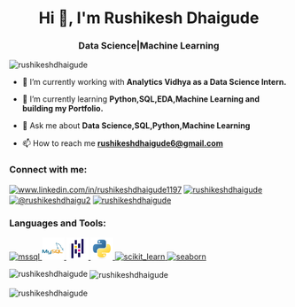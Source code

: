<h1 align="center">Hi 👋, I'm Rushikesh Dhaigude</h1>
<h3 align="center">Data Science|Machine Learning</h3>

<p align="left"> <img src="https://komarev.com/ghpvc/?username=rushikeshdhaigude&label=Profile%20views&color=0e75b6&style=flat" alt="rushikeshdhaigude" /> </p>

- 🔭 I’m currently working with **Analytics Vidhya as a Data Science Intern.**

- 🌱 I’m currently learning **Python,SQL,EDA,Machine Learning and building my Portfolio.**

- 💬 Ask me about **Data Science,SQL,Python,Machine Learning**

- 📫 How to reach me **rushikeshdhaigude6@gmail.com**

<h3 align="left">Connect with me:</h3>
<p align="left">
<a href="https://linkedin.com/in/www.linkedin.com/in/rushikeshdhaigude1197" target="blank"><img align="center" src="https://raw.githubusercontent.com/rahuldkjain/github-profile-readme-generator/master/src/images/icons/Social/linked-in-alt.svg" alt="www.linkedin.com/in/rushikeshdhaigude1197" height="30" width="40" /></a>
<a href="https://kaggle.com/rushikeshdhaigude" target="blank"><img align="center" src="https://raw.githubusercontent.com/rahuldkjain/github-profile-readme-generator/master/src/images/icons/Social/kaggle.svg" alt="rushikeshdhaigude" height="30" width="40" /></a>
<a href="https://www.hackerrank.com/rushikeshdhaigu2" target="blank"><img align="center" src="https://raw.githubusercontent.com/rahuldkjain/github-profile-readme-generator/master/src/images/icons/Social/hackerrank.svg" alt="@rushikeshdhaigu2" height="30" width="40" /></a>
<a href="https://www.leetcode.com/rushikeshdhaigude" target="blank"><img align="center" src="https://raw.githubusercontent.com/rahuldkjain/github-profile-readme-generator/master/src/images/icons/Social/leet-code.svg" alt="rushikeshdhaigude" height="30" width="40" /></a>
</p>

<h3 align="left">Languages and Tools:</h3>
<p align="left"> <a href="https://www.microsoft.com/en-us/sql-server" target="_blank" rel="noreferrer"> <img src="https://www.svgrepo.com/show/303229/microsoft-sql-server-logo.svg" alt="mssql" width="40" height="40"/> </a> <a href="https://www.mysql.com/" target="_blank" rel="noreferrer"> <img src="https://raw.githubusercontent.com/devicons/devicon/master/icons/mysql/mysql-original-wordmark.svg" alt="mysql" width="40" height="40"/> </a> <a href="https://pandas.pydata.org/" target="_blank" rel="noreferrer"> <img src="https://raw.githubusercontent.com/devicons/devicon/2ae2a900d2f041da66e950e4d48052658d850630/icons/pandas/pandas-original.svg" alt="pandas" width="40" height="40"/> </a> <a href="https://www.python.org" target="_blank" rel="noreferrer"> <img src="https://raw.githubusercontent.com/devicons/devicon/master/icons/python/python-original.svg" alt="python" width="40" height="40"/> </a> <a href="https://scikit-learn.org/" target="_blank" rel="noreferrer"> <img src="https://upload.wikimedia.org/wikipedia/commons/0/05/Scikit_learn_logo_small.svg" alt="scikit_learn" width="40" height="40"/> </a> <a href="https://seaborn.pydata.org/" target="_blank" rel="noreferrer"> <img src="https://seaborn.pydata.org/_images/logo-mark-lightbg.svg" alt="seaborn" width="40" height="40"/> </a> </p>

<p><img align="left" src="https://github-readme-stats.vercel.app/api/top-langs?username=rushikeshdhaigude&show_icons=true&locale=en&layout=compact" alt="rushikeshdhaigude" /></p>

<p>&nbsp;<img align="center" src="https://github-readme-stats.vercel.app/api?username=rushikeshdhaigude&show_icons=true&locale=en" alt="rushikeshdhaigude" /></p>

<p><img align="center" src="https://github-readme-streak-stats.herokuapp.com/?user=rushikeshdhaigude&" alt="rushikeshdhaigude" /></p>

